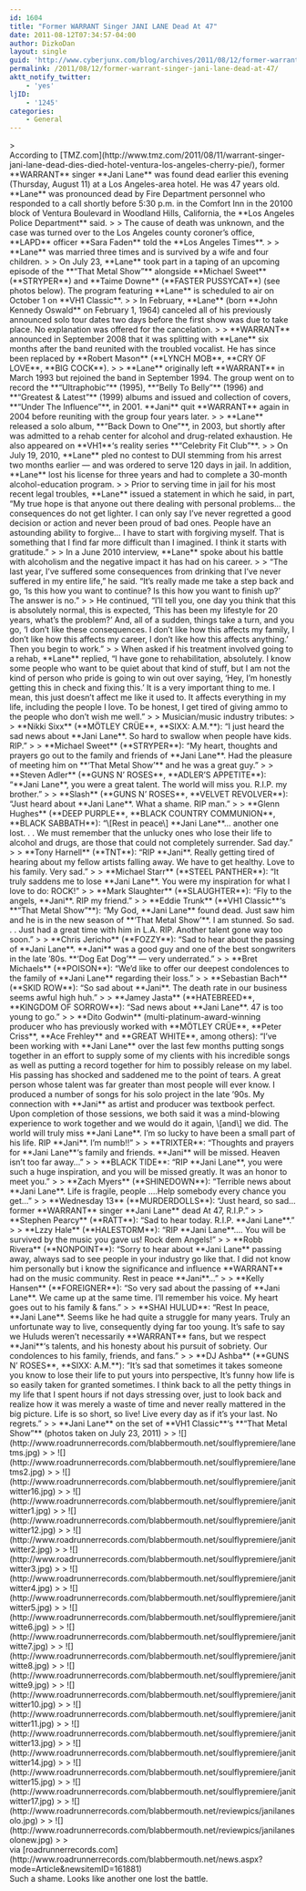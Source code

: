 ```yaml
---
id: 1604
title: "Former WARRANT Singer JANI LANE Dead At 47"
date: 2011-08-12T07:34:57-04:00
author: DizkoDan
layout: single
guid: 'http://www.cyberjunx.com/blog/archives/2011/08/12/former-warrant-singer-jani-lane-dead-at-47/'
permalink: /2011/08/12/former-warrant-singer-jani-lane-dead-at-47/
aktt_notify_twitter:
    - 'yes'
ljID:
    - '1245'
categories:
    - General
---
```


<div class="posterous_autopost"><div class="posterous_bookmarklet_entry">> <div> According to [TMZ.com](http://www.tmz.com/2011/08/11/warrant-singer-jani-lane-dead-dies-died-hotel-ventura-los-angeles-cherry-pie/), former **WARRANT** singer **Jani Lane** was found dead earlier this evening (Thursday, August 11) at a Los Angeles-area hotel. He was 47 years old. **Lane** was pronounced dead by Fire Department personnel who responded to a call shortly before 5:30 p.m. in the Comfort Inn in the 20100 block of Ventura Boulevard in Woodland Hills, California, the **Los Angeles Police Department** said.
> 
> The cause of death was unknown, and the case was turned over to the Los Angeles county coroner’s office, **LAPD** officer **Sara Faden** told the **Los Angeles Times**.
> 
> **Lane** was married three times and is survived by a wife and four children.
> 
> On July 23, **Lane** took part in a taping of an upcoming episode of the **“That Metal Show”** alongside **Michael Sweet** (**STRYPER**) and **Taime Downe** (**FASTER PUSSYCAT**) (see photos below). The program featuring **Lane** is scheduled to air on October 1 on **VH1 Classic**.
> 
> In February, **Lane** (born **John Kennedy Oswald** on February 1, 1964) canceled all of his previously announced solo tour dates two days before the first show was due to take place. No explanation was offered for the cancelation.
> 
> **WARRANT** announced in September 2008 that it was splitting with **Lane** six months after the band reunited with the troubled vocalist. He has since been replaced by **Robert Mason** (**LYNCH MOB**, **CRY OF LOVE**, **BIG COCK**).
> 
> **Lane** originally left **WARRANT** in March 1993 but rejoined the band in September 1994. The group went on to record the **“Ultraphobic”** (1995), **“Belly To Belly”** (1996) and **“Greatest &amp; Latest”** (1999) albums and issued and collection of covers, **“Under The Influence”**, in 2001. **Jani** quit **WARRANT** again in 2004 before reuniting with the group four years later.
> 
> **Lane** released a solo album, **“Back Down to One”**, in 2003, but shortly after was admitted to a rehab center for alcohol and drug-related exhaustion. He also appeared on **VH1**‘s reality series **“Celebrity Fit Club”**.
> 
> On July 19, 2010, **Lane** pled no contest to DUI stemming from his arrest two months earlier — and was ordered to serve 120 days in jail. In addition, **Lane** lost his license for three years and had to complete a 30-month alcohol-education program.
> 
> Prior to serving time in jail for his most recent legal troubles, **Lane** issued a statement in which he said, in part, “My true hope is that anyone out there dealing with personal problems… the consequences do not get lighter. I can only say I’ve never regretted a good decision or action and never been proud of bad ones. People have an astounding ability to forgive… I have to start with forgiving myself. That is something that I find far more difficult than I imagined. I think it starts with gratitude.”
> 
> In a June 2010 interview, **Lane** spoke about his battle with alcoholism and the negative impact it has had on his career.
> 
> “The last year, I’ve suffered some consequences from drinking that I’ve never suffered in my entire life,” he said. “It’s really made me take a step back and go, ‘Is this how you want to continue? Is this how you want to finish up?’ The answer is no.”
> 
> He continued, “I’ll tell you, one day you think that this is absolutely normal, this is expected, ‘This has been my lifestyle for 20 years, what’s the problem?’ And, all of a sudden, things take a turn, and you go, ‘I don’t like these consequences. I don’t like how this affects my family, I don’t like how this affects my career, I don’t like how this affects anything.’ Then you begin to work.”
> 
> When asked if his treatment involved going to a rehab, **Lane** replied, “I have gone to rehabilitation, absolutely. I know some people who want to be quiet about that kind of stuff, but I am not the kind of person who pride is going to win out over saying, ‘Hey, I’m honestly getting this in check and fixing this.’ It is a very important thing to me. I mean, this just doesn’t affect me like it used to. It affects everything in my life, including the people I love. To be honest, I get tired of giving ammo to the people who don’t wish me well.”
> 
> Musician/music industry tributes:
> 
> **Nikki Sixx** (**MÖTLEY CRÜE**, **SIXX: A.M.**): “I just heard the sad news about **Jani Lane**. So hard to swallow when people have kids. RIP.”
> 
> **Michael Sweet** (**STRYPER**): “My heart, thoughts and prayers go out to the family and friends of **Jani Lane**. Had the pleasure of meeting him on **‘That Metal Show’** and he was a great guy.”
> 
> **Steven Adler** (**GUNS N’ ROSES**, **ADLER’S APPETITE**): “**Jani Lane**, you were a great talent. The world will miss you. R.I.P. my brother.”
> 
> **Slash** (**GUNS N’ ROSES**, **VELVET REVOLVER**): “Just heard about **Jani Lane**. What a shame. RIP man.”
> 
> **Glenn Hughes** (**DEEP PURPLE**, **BLACK COUNTRY COMMUNION**, **BLACK SABBATH**): “\[Rest in peace\] **Jani Lane**… another one lost. . . We must remember that the unlucky ones who lose their life to alcohol and drugs, are those that could not completely surrender. Sad day.”
> 
> **Tony Harnell** (**TNT**): “RIP **Jani**. Really getting tired of hearing about my fellow artists falling away. We have to get healthy. Love to his family. Very sad.”
> 
> **Michael Starr** (**STEEL PANTHER**): “It truly saddens me to lose **Jani Lane**. You were my inspiration for what I love to do: ROCK!”
> 
> **Mark Slaughter** (**SLAUGHTER**): “Fly to the angels, **Jani**. RIP my friend.”
> 
> **Eddie Trunk** (**VH1 Classic**‘s **“That Metal Show”**): “My God, **Jani Lane** found dead. Just saw him and he is in the new season of **‘That Metal Show’**. I am stunned. So sad. . . Just had a great time with him in L.A. RIP. Another talent gone way too soon.”
> 
> **Chris Jericho** (**FOZZY**): “Sad to hear about the passing of **Jani Lane**. **Jani** was a good guy and one of the best songwriters in the late ’80s. **‘Dog Eat Dog’** — very underrated.”
> 
> **Bret Michaels** (**POISON**): “We’d like to offer our deepest condolences to the family of **Jani Lane** regarding their loss.”
> 
> **Sebastian Bach** (**SKID ROW**): “So sad about **Jani**. The death rate in our business seems awful high huh.”
> 
> **Jamey Jasta** (**HATEBREED**, **KINGDOM OF SORROW**): “Sad news about **Jani Lane**. 47 is too young to go.”
> 
> **Dito Godwin** (multi-platinum-award-winning producer who has previously worked with **MÖTLEY CRÜE**, **Peter Criss**, **Ace Frehley** and **GREAT WHITE**, among others): “I’ve been working with **Jani Lane** over the last few months putting songs together in an effort to supply some of my clients with his incredible songs as well as putting a record together for him to possibly release on my label. His passing has shocked and saddened me to the point of tears. A great person whose talent was far greater than most people will ever know. I produced a number of songs for his solo project in the late ’90s. My connection with **Jani** as artist and producer was textbook perfect. Upon completion of those sessions, we both said it was a mind-blowing experience to work together and we would do it again, \[and\] we did. The world will truly miss **Jani Lane**. I’m so lucky to have been a small part of his life. RIP **Jani**. I’m numb!!”
> 
> **TRIXTER**: “Thoughts and prayers for **Jani Lane**‘s family and friends. **Jani** will be missed. Heaven isn’t too far away…”
> 
> **BLACK TIDE**: “RIP **Jani Lane**, you were such a huge inspiration, and you will be missed greatly. It was an honor to meet you.”
> 
> **Zach Myers** (**SHINEDOWN**): “Terrible news about **Jani Lane**. Life is fragile, people ….Help somebody every chance you get…”
> 
> **Wednesday 13** (**MURDERDOLLS**): “Just heard, so sad…former **WARRANT** singer **Jani Lane** dead At 47, R.I.P.”
> 
> **Stephen Pearcy** (**RATT**): “Sad to hear today. R.I.P. **Jani Lane**.”
> 
> **Lzzy Hale** (**HALESTORM**): “RIP **Jani Lane**…. You will be survived by the music you gave us! Rock dem Angels!”
> 
> **Robb Rivera** (**NONPOINT**): “Sorry to hear about **Jani Lane** passing away, always sad to see people in your industry go like that. I did not know him personally but i know the significance and influence **WARRANT** had on the music community. Rest in peace **Jani**…”
> 
> **Kelly Hansen** (**FOREIGNER**): “So very sad about the passing of **Jani Lane**. We came up at the same time. I’ll remember his voice. My heart goes out to his family &amp; fans.”
> 
> **SHAI HULUD**: “Rest In peace, **Jani Lane**. Seems like he had quite a struggle for many years. Truly an unfortunate way to live, consequently dying far too young. It’s safe to say we Huluds weren’t necessarily **WARRANT** fans, but we respect **Jani**‘s talents, and his honesty about his pursuit of sobriety. Our condolences to his family, friends, and fans.”
> 
> **DJ Ashba** (**GUNS N’ ROSES**, **SIXX: A.M.**): “It’s sad that sometimes it takes someone you know to lose their life to put yours into perspective, It’s funny how life is so easily taken for granted sometimes. I think back to all the petty things in my life that I spent hours if not days stressing over, just to look back and realize how it was merely a waste of time and never really mattered in the big picture. Life is so short, so live! Live every day as if it’s your last. No regrets.”
> 
> **Jani Lane** on the set of **VH1 Classic**‘s **“That Metal Show”** (photos taken on July 23, 2011)
> 
> ![](http://www.roadrunnerrecords.com/blabbermouth.net/soulflypremiere/lanetms.jpg)
> 
> ![](http://www.roadrunnerrecords.com/blabbermouth.net/soulflypremiere/lanetms2.jpg)
> 
> ![](http://www.roadrunnerrecords.com/blabbermouth.net/soulflypremiere/janitwitter16.jpg)
> 
> ![](http://www.roadrunnerrecords.com/blabbermouth.net/soulflypremiere/janitwitter1.jpg)
> 
> ![](http://www.roadrunnerrecords.com/blabbermouth.net/soulflypremiere/janitwitter12.jpg)
> 
> ![](http://www.roadrunnerrecords.com/blabbermouth.net/soulflypremiere/janitwitter2.jpg)
> 
> ![](http://www.roadrunnerrecords.com/blabbermouth.net/soulflypremiere/janitwitter3.jpg)
> 
> ![](http://www.roadrunnerrecords.com/blabbermouth.net/soulflypremiere/janitwitter4.jpg)
> 
> ![](http://www.roadrunnerrecords.com/blabbermouth.net/soulflypremiere/janitwitter5.jpg)
> 
> ![](http://www.roadrunnerrecords.com/blabbermouth.net/soulflypremiere/janitwitte6.jpg)
> 
> ![](http://www.roadrunnerrecords.com/blabbermouth.net/soulflypremiere/janitwitte7.jpg)
> 
> ![](http://www.roadrunnerrecords.com/blabbermouth.net/soulflypremiere/janitwitte8.jpg)
> 
> ![](http://www.roadrunnerrecords.com/blabbermouth.net/soulflypremiere/janitwitte9.jpg)
> 
> ![](http://www.roadrunnerrecords.com/blabbermouth.net/soulflypremiere/janitwitter10.jpg)
> 
> ![](http://www.roadrunnerrecords.com/blabbermouth.net/soulflypremiere/janitwitter11.jpg)
> 
> ![](http://www.roadrunnerrecords.com/blabbermouth.net/soulflypremiere/janitwitter13.jpg)
> 
> ![](http://www.roadrunnerrecords.com/blabbermouth.net/soulflypremiere/janitwitter14.jpg)
> 
> ![](http://www.roadrunnerrecords.com/blabbermouth.net/soulflypremiere/janitwitter15.jpg)
> 
> ![](http://www.roadrunnerrecords.com/blabbermouth.net/soulflypremiere/janitwitter17.jpg)
> 
> ![](http://www.roadrunnerrecords.com/blabbermouth.net/reviewpics/janilanesolo.jpg)
> 
> ![](http://www.roadrunnerrecords.com/blabbermouth.net/reviewpics/janilanesolonew.jpg)
> 
> </div>

<div class="posterous_quote_citation">via [roadrunnerrecords.com](http://www.roadrunnerrecords.com/blabbermouth.net/news.aspx?mode=Article&newsitemID=161881)</div>Such a shame. Looks like another one lost the battle.

</div></div>